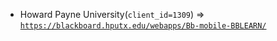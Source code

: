  - Howard Payne University(`client_id=1309`) => [`https://blackboard.hputx.edu/webapps/Bb-mobile-BBLEARN/`](https://blackboard.hputx.edu/webapps/Bb-mobile-BBLEARN/)
